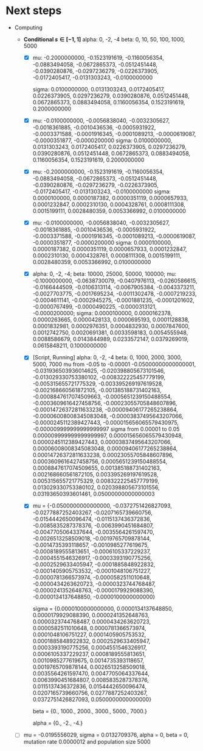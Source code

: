 # Next steps

- Computing

  - **Conditional $s \in [-1, 1]$**
    alpha: 0, -2, -4
    beta: 0, 10, 50, 100, 1000, 5000

    - [x] mu: -0.2000000000, -0.1523191619, -0.1160056354, -0.0883494058, -0.0672865373, -0.0512451448, -0.0390280876, -0.0297236279, -0.0226373905, -0.0172405417, -0.0131303243, -0.0100000000

      sigma: 0.0100000000, 0.0131303243, 0.0172405417, 0.0226373905, 0.0297236279, 0.0390280876, 0.0512451448, 0.0672865373, 0.0883494058, 0.1160056354, 0.1523191619, 0.2000000000

    - [x] mu: -0.0100000000, -0.0056838040, -0.0032305627, -0.0018361885, -0.0010436536, -0.0005931922, -0.0003371588, -0.0001916345, -0.0001089213, -0.0000619087, -0.0000351877, -0.0000200000
      sigma: 0.0100000000, 0.0131303243, 0.0172405417, 0.0226373905, 0.0297236279, 0.0390280876, 0.0512451448, 0.0672865373, 0.0883494058, 0.1160056354, 0.1523191619, 0.2000000000
      
    - [x] mu: -0.2000000000, -0.1523191619, -0.1160056354, -0.0883494058, -0.0672865373, -0.0512451448, -0.0390280876, -0.0297236279, -0.0226373905, -0.0172405417, -0.0131303243, -0.0100000000
      sigma: 0.0000100000, 0.0000187382, 0.0000351119, 0.0000657933, 0.0001232847, 0.0002310130, 0.0004328761, 0.0008111308, 0.0015199111, 0.0028480359, 0.0053366992, 0.0100000000
      
    - [x] mu: -0.0100000000, -0.0056838040, -0.0032305627, -0.0018361885, -0.0010436536, -0.0005931922, -0.0003371588, -0.0001916345, -0.0001089213, -0.0000619087, -0.0000351877, -0.0000200000
      sigma: 0.0000100000, 0.0000187382, 0.0000351119, 0.0000657933, 0.0001232847, 0.0002310130, 0.0004328761, 0.0008111308, 0.0015199111, 0.0028480359, 0.0053366992, 0.0100000000
      
    - [x] alpha: 0, -2, -4;
      beta: 10000, 25000, 50000, 100000;
      mu:  -0.1000000000, -0.0638730079, -0.0407976113, -0.0260586615,  -0.0166444509, -0.0106313114, -0.0067905384, -0.0043373211,  -0.0027703775, -0.0017695234, -0.0011302478, -0.0007219233,  -0.0004611141, -0.0002945275, -0.0001881235, -0.0001201602,  -0.0000767499, -0.0000490225, -0.0000313121, -0.0000200000;
      sigma:  0.0000100000, 0.0000162378, 0.0000263665, 0.0000428133, 0.0000695193,  0.0001128838, 0.0001832981, 0.0002976351, 0.0004832930, 0.0007847600,  0.0012742750, 0.0020691381, 0.0033598183, 0.0054555948, 0.0088586679,  0.0143844989, 0.0233572147, 0.0379269019, 0.0615848211, 0.1000000000
      
    - [x] [Script, Running]
      alpha: 0, -2, -4
      beta: 0, 1000, 2000, 3000, 5000, 7000
      mu from -0.05 to -0.00001
      -0.05000000000000001, -0.031936503936014625, -0.020398805673101546, -0.013029330753380102, -0.008322225457779199, -0.005315655721775329, -0.003395269197619528, -0.002168660561872105, -0.001385188731402163, -0.0008847617074509663, -0.0005651239150488554, -0.0003609616427458756, -0.00023055705848607896, -0.00014726372811633238, -0.00009406177265238864, -0.00006008008345083048, -0.00003837495643207066, -0.0000245112389427443, -0.000015656065579430975, -0.000009999999999999997
      sigma from 0.00001 to 0.05
      0.000009999999999999997, 0.000015656065579430948, 0.0000245112389427443, 0.00003837495643207066, 0.00006008008345083048, 0.00009406177265238864, 0.00014726372811633238, 0.00023055705848607896, 0.0003609616427458756, 0.0005651239150488554, 0.0008847617074509655, 0.001385188731402163, 0.002168660561872105, 0.003395269197619528, 0.005315655721775329, 0.008322225457779199, 0.013029330753380102, 0.020398805673101556, 0.03193650393601461, 0.05000000000000003
      
    - [x] mu = {-0.0500000000000000, -0.0372751426827093, -0.0277887252403267,  -0.0207165739660756, -0.0154442650096474, -0.0115137436372836,  -0.0085835287378376, -0.0063990451684807, -0.0047705064337644,  -0.0035564261597470, -0.0026513258509018, -0.0019765709878144,  -0.0014735393118657, -0.0010985277619675, -0.0008189555813651,  -0.0006105337229237, -0.0004551546326917, -0.0003393190775256,  -0.0002529633405947, -0.0001885848922832, -0.0001405905753532,  -0.0001048106751227, -0.0000781366573974, -0.0000582511010648,  -0.0000434263620723, -0.0000323744768487, -0.0000241352648763,  -0.0000179929088390, -0.0000134137648850, -0.0000100000000000}
      
      sigma = {0.0000100000000000, 0.0000134137648850, 0.0000179929088390,  0.0000241352648763, 0.0000323744768487, 0.0000434263620723,  0.0000582511010648, 0.0000781366573974, 0.0001048106751227,  0.0001405905753532, 0.0001885848922832, 0.0002529633405947,  0.0003393190775256, 0.0004551546326917, 0.0006105337229237,  0.0008189555813651, 0.0010985277619675, 0.0014735393118657,  0.0019765709878144, 0.0026513258509018, 0.0035564261597470,  0.0047705064337644, 0.0063990451684807, 0.0085835287378376,  0.0115137436372836, 0.0154442650096474, 0.0207165739660756,  0.0277887252403267, 0.0372751426827093, 0.0500000000000000}
      
      beta = {0., 1000., 2000., 3000., 5000., 7000.}
      
      alpha = {0., -2., -4.}
    
  - [ ] mu = -0.0195556029, sigma = 0.0132709376, alpha = 0, beta = 0, mutation rate 0.0000012 and population size 5000

